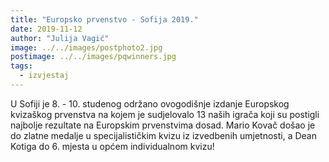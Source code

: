 ```yaml
---
title: "Europsko prvenstvo - Sofija 2019."
date: 2019-11-12
author: "Julija Vagić"
image: ../../images/postphoto2.jpg
postimage: ../../images/pqwinners.jpg
tags:
  - izvjestaj
---
```


U Sofiji je 8. - 10. studenog održano ovogodišnje izdanje Europskog kvizaškog prvenstva na kojem je sudjelovalo 13 naših igrača koji su postigli najbolje rezultate na Europskim prvenstvima dosad. Mario Kovač došao je do zlatne medalje u specijalističkim kvizu iz izvedbenih umjetnosti, a Dean Kotiga do 6. mjesta u općem individualnom kvizu!
